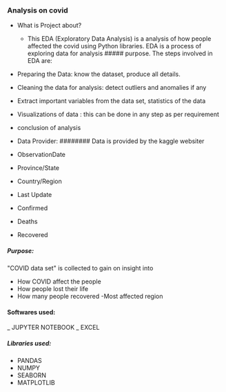 ### Analysis on covid
- What is Project about?
  - This EDA (Exploratory Data Analysis) is a analysis of how people affected the covid using Python libraries. EDA is a process of exploring data for analysis          ##### purpose. The steps involved in EDA are:

- Preparing the Data: know the dataset, produce all details.
- Cleaning the data for analysis: detect outliers and anomalies if any
- Extract important variables from the data set, statistics of the data
- Visualizations of data : this can be done in any step as per requirement
- conclusion of analysis
- Data Provider:
######## Data is provided by the kaggle websiter
- ObservationDate
- Province/State	
- Country/Region	
- Last Update
- Confirmed
- Deaths	
- Recovered


#####  Purpose:
"COVID data set" is collected to gain on insight into

- How COVID affect the people
- How people lost their life
- How many people recovered
-Most affected region
#### Softwares used:
_ JUPYTER NOTEBOOK
_ EXCEL
##### Libraries used:
- PANDAS
- NUMPY
- SEABORN
- MATPLOTLIB

